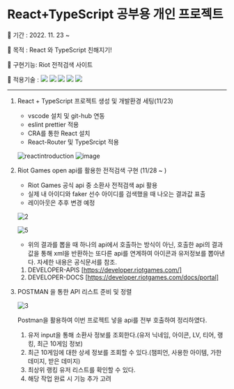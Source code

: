 # React+TypeScript 공부용 개인 프로젝트

🐶 기간 : 2022. 11. 23 ~

🐶 목적 : React 와 TypeScript 친해지기!

🐶 구현기능: Riot 전적검색 사이트

🐶 적용기술 : <img src="https://img.shields.io/badge/React-aqua?style=flat&logo=react&logoColor=white&magin-left=5px"/> <img src="https://img.shields.io/badge/HTML-orange?style=flat&logo=HTML5&logoColor=white&magin-left=5px"/> <img src="https://img.shields.io/badge/CSS-blue?style=flat&logo=CSS3&logoColor=white&magin-left=5px"/> <img src="https://img.shields.io/badge/TypeScript-gray?style=flat&logo=TypeScript&logoColor=white&magin-left=5px"/> <img src="https://img.shields.io/badge/BootStrap-purple?style=flat&logo=BootStrap&logoColor=white&magin-left=5px"/>

---

1. React + TypeScript 프로젝트 생성 및 개발환경 세팅(11/23)

   - vscode 설치 및 git-hub 연동
   - eslint prettier 적용
   - CRA를 통한 React 설치
   - React-Router 및 TypeSrcipt 적용

   ![reactintroduction](https://user-images.githubusercontent.com/98578138/203504109-96c10c69-3126-46a8-998f-345b3751ae43.png)
   ![image](https://user-images.githubusercontent.com/98578138/203504124-65805979-0dd0-40a5-8a58-1757801bbdb6.png)


2. Riot Games open api를 활용한 전적검색 구현 (11/28 ~ )
   - Riot Games 공식 api 중 소환사 전적검색 api 활용
   - 실제 내 아이디와 faker 선수 아이디를 검색했을 때 나오는 결과값 표출
   - 레이아웃은 추후 변경 예정
  

   ![2](https://user-images.githubusercontent.com/98578138/204480433-cf1267ff-ed14-48f4-9cc9-547b69268cc3.png)
   
   ![5](https://user-images.githubusercontent.com/98578138/204481292-06e36563-82a2-4861-9790-a9ad60642dac.png)


   - 위의 결과를 뽑을 때 하나의 api에서 호출하는 방식이 아닌, 호출한 api의 결과값을 통해 xml을 반환하는 또다른 api를 연계하여 아이콘과 유저정보를 뽑아낸다. 자세한 내용은 공식문서를 참조.
   1. DEVELOPER-APIS [https://developer.riotgames.com/] 
   2. DEVELOPER-DOCS [https://developer.riotgames.com/docs/portal]


3. POSTMAN 을 통한 API 리스트 준비 및 정렬

   ![3](https://user-images.githubusercontent.com/98578138/204481997-a73529c1-70c8-47a8-b683-fe61c61ce360.png)
   
   Postman을 활용하여 이번 프로젝트 넣을 api를 전부 호출하여 정리하였다. 
   
   1. 유저 input을 통해 소환사 정보를 조회한다.(유저 닉네임, 아이콘, LV, 티어, 랭킹, 최근 10게임 정보)
   2. 최근 10게임에 대한 상세 정보를 조회할 수 있다.(챔피언, 사용한 아이템, 가한 데미지, 받은 데미지) 
   3. 최상위 랭킹 유저 리스트를 확인할 수 있다.
   4. 해당 작업 완료 시 기능 추가 고려
